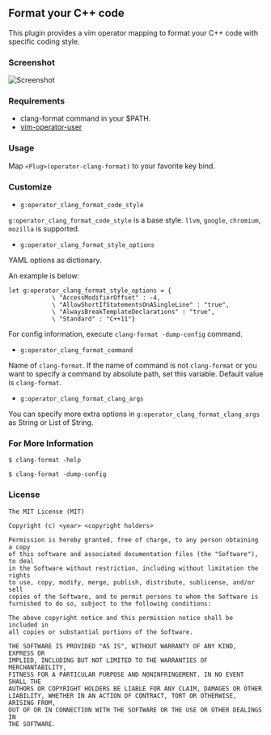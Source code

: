 ## Format your C++ code

This plugin provides a vim operator mapping to format your C++ code with specific coding style.

### Screenshot

![Screenshot](http://gifzo.net/BTZFDliMJSa.gif)

### Requirements

- clang-format command in your $PATH.
- [vim-operator-user](https://github.com/kana/vim-operator-user)

### Usage

Map `<Plug>(operator-clang-format)` to your favorite key bind.

### Customize

- `g:operator_clang_format_code_style`

`g:operator_clang_format_code_style` is a base style.
`llvm`, `google`, `chromium`, `mozilla` is supported.

- `g:operator_clang_format_style_options`

YAML options as dictionary.

An example is below:

```vim
let g:operator_clang_format_style_options = {
            \ "AccessModifierOffset" : -4,
            \ "AllowShortIfStatementsOnASingleLine" : "true",
            \ "AlwaysBreakTemplateDeclarations" : "true",
            \ "Standard" : "C++11"}
```

For config information, execute `clang-format -dump-config` command.

- `g:operator_clang_format_command`

Name of `clang-format`. If the name of command is not `clang-format`
or you want to specify a command by absolute path, set this variable.
Default value is `clang-format`.

- `g:operator_clang_format_clang_args`

You can specify more extra options in `g:operator_clang_format_clang_args` as String or List of String.

### For More Information

```
$ clang-format -help
```

```
$ clang-format -dump-config
```

### License

    The MIT License (MIT)

    Copyright (c) <year> <copyright holders>

    Permission is hereby granted, free of charge, to any person obtaining a copy
    of this software and associated documentation files (the "Software"), to deal
    in the Software without restriction, including without limitation the rights
    to use, copy, modify, merge, publish, distribute, sublicense, and/or sell
    copies of the Software, and to permit persons to whom the Software is
    furnished to do so, subject to the following conditions:

    The above copyright notice and this permission notice shall be included in
    all copies or substantial portions of the Software.

    THE SOFTWARE IS PROVIDED "AS IS", WITHOUT WARRANTY OF ANY KIND, EXPRESS OR
    IMPLIED, INCLUDING BUT NOT LIMITED TO THE WARRANTIES OF MERCHANTABILITY,
    FITNESS FOR A PARTICULAR PURPOSE AND NONINFRINGEMENT. IN NO EVENT SHALL THE
    AUTHORS OR COPYRIGHT HOLDERS BE LIABLE FOR ANY CLAIM, DAMAGES OR OTHER
    LIABILITY, WHETHER IN AN ACTION OF CONTRACT, TORT OR OTHERWISE, ARISING FROM,
    OUT OF OR IN CONNECTION WITH THE SOFTWARE OR THE USE OR OTHER DEALINGS IN
    THE SOFTWARE.
